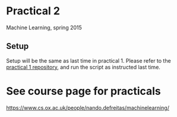 # Practical 2
Machine Learning, spring 2015

## Setup
Setup will be the same as last time in practical 1. Please refer to the [practical 1 repository](https://github.com/oxford-cs-ml-2015/practical1), and run the script as instructed last time.

# See course page for practicals
<https://www.cs.ox.ac.uk/people/nando.defreitas/machinelearning/>

